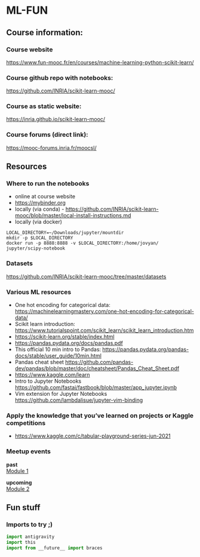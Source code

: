 # ML-FUN

## Course information:

### Course website
https://www.fun-mooc.fr/en/courses/machine-learning-python-scikit-learn/

### Course github repo with notebooks:
https://github.com/INRIA/scikit-learn-mooc/

### Course as static website:
https://inria.github.io/scikit-learn-mooc/

### Course forums (direct link):  
https://mooc-forums.inria.fr/moocsl/

## Resources

### Where to run the notebooks
- online at course website
- https://mybinder.org
- locally (via conda) - https://github.com/INRIA/scikit-learn-mooc/blob/master/local-install-instructions.md
- locally (via docker)
```
LOCAL_DIRECTORY=~/Downloads/jupyter/mountdir
mkdir -p $LOCAL_DIRECTORY
docker run -p 8888:8888 -v $LOCAL_DIRECTORY:/home/jovyan/ jupyter/scipy-notebook
```

### Datasets
https://github.com/INRIA/scikit-learn-mooc/tree/master/datasets

### Various ML resources
- One hot encoding for categorical data: https://machinelearningmastery.com/one-hot-encoding-for-categorical-data/
- Scikit learn introduction: https://www.tutorialspoint.com/scikit_learn/scikit_learn_introduction.htm
- https://scikit-learn.org/stable/index.html
- https://pandas.pydata.org/docs/pandas.pdf
- This official 10 min intro to Pandas: https://pandas.pydata.org/pandas-docs/stable/user_guide/10min.html
- Pandas cheat sheet https://github.com/pandas-dev/pandas/blob/master/doc/cheatsheet/Pandas_Cheat_Sheet.pdf
- https://www.kaggle.com/learn
- Intro to Jupyter Notebooks https://github.com/fastai/fastbook/blob/master/app_jupyter.ipynb
- Vim extension for Jupyter Notebooks https://github.com/lambdalisue/jupyter-vim-binding

### Apply the knowledge that you’ve learned on projects or Kaggle competitions
- https://www.kaggle.com/c/tabular-playground-series-jun-2021

### Meetup events
**past**   
[Module 1](https://www.meetup.com/hs3city/events/278213715/)
    
**upcoming**   
[Module 2](https://www.meetup.com/pl-PL/hs3city/events/rrdpjsyccjbfb/)

## Fun stuff

### Imports to try ;)

```python
import antigravity
import this
import from __future__ import braces
```

